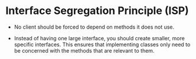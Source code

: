# Interface Segregation Principle (ISP)

- No client should be forced to depend on methods it does not use.

- Instead of having one large interface, you should create smaller, more specific interfaces. This ensures that implementing classes only need to be concerned with the methods that are relevant to them.
